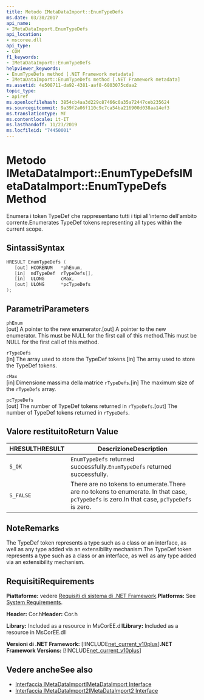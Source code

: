 ```yaml
---
title: Metodo IMetaDataImport::EnumTypeDefs
ms.date: 03/30/2017
api_name:
- IMetaDataImport.EnumTypeDefs
api_location:
- mscoree.dll
api_type:
- COM
f1_keywords:
- IMetaDataImport::EnumTypeDefs
helpviewer_keywords:
- EnumTypeDefs method [.NET Framework metadata]
- IMetaDataImport::EnumTypeDefs method [.NET Framework metadata]
ms.assetid: 4e508711-da92-4381-aaf8-6803075cdaa2
topic_type:
- apiref
ms.openlocfilehash: 3854cb4aa3d229c87466c0a35a72447ceb235624
ms.sourcegitcommit: 9a39f2a06f110c9c7ca54ba216900d038aa14ef3
ms.translationtype: MT
ms.contentlocale: it-IT
ms.lasthandoff: 11/23/2019
ms.locfileid: "74450001"
---
```

# <a name="imetadataimportenumtypedefs-method"></a><span data-ttu-id="823ef-102">Metodo IMetaDataImport::EnumTypeDefs</span><span class="sxs-lookup"><span data-stu-id="823ef-102">IMetaDataImport::EnumTypeDefs Method</span></span>
<span data-ttu-id="823ef-103">Enumera i token TypeDef che rappresentano tutti i tipi all'interno dell'ambito corrente.</span><span class="sxs-lookup"><span data-stu-id="823ef-103">Enumerates TypeDef tokens representing all types within the current scope.</span></span>  
  
## <a name="syntax"></a><span data-ttu-id="823ef-104">Sintassi</span><span class="sxs-lookup"><span data-stu-id="823ef-104">Syntax</span></span>  
  
```cpp  
HRESULT EnumTypeDefs (  
   [out] HCORENUM   *phEnum,   
   [in]  mdTypeDef  rTypeDefs[],  
   [in]  ULONG      cMax,   
   [out] ULONG      *pcTypeDefs  
);  
```  
  
## <a name="parameters"></a><span data-ttu-id="823ef-105">Parametri</span><span class="sxs-lookup"><span data-stu-id="823ef-105">Parameters</span></span>  
 `phEnum`  
 <span data-ttu-id="823ef-106">[out] A pointer to the new enumerator.</span><span class="sxs-lookup"><span data-stu-id="823ef-106">[out] A pointer to the new enumerator.</span></span> <span data-ttu-id="823ef-107">This must be NULL for the first call of this method.</span><span class="sxs-lookup"><span data-stu-id="823ef-107">This must be NULL for the first call of this method.</span></span>  
  
 `rTypeDefs`  
 <span data-ttu-id="823ef-108">[in] The array used to store the TypeDef tokens.</span><span class="sxs-lookup"><span data-stu-id="823ef-108">[in] The array used to store the TypeDef tokens.</span></span>  
  
 `cMax`  
 <span data-ttu-id="823ef-109">[in] Dimensione massima della matrice `rTypeDefs`.</span><span class="sxs-lookup"><span data-stu-id="823ef-109">[in] The maximum size of the `rTypeDefs` array.</span></span>  
  
 `pcTypeDefs`  
 <span data-ttu-id="823ef-110">[out] The number of TypeDef tokens returned in `rTypeDefs`.</span><span class="sxs-lookup"><span data-stu-id="823ef-110">[out] The number of TypeDef tokens returned in `rTypeDefs`.</span></span>  
  
## <a name="return-value"></a><span data-ttu-id="823ef-111">Valore restituito</span><span class="sxs-lookup"><span data-stu-id="823ef-111">Return Value</span></span>  
  
|<span data-ttu-id="823ef-112">HRESULT</span><span class="sxs-lookup"><span data-stu-id="823ef-112">HRESULT</span></span>|<span data-ttu-id="823ef-113">Descrizione</span><span class="sxs-lookup"><span data-stu-id="823ef-113">Description</span></span>|  
|-------------|-----------------|  
|`S_OK`|<span data-ttu-id="823ef-114">`EnumTypeDefs` returned successfully.</span><span class="sxs-lookup"><span data-stu-id="823ef-114">`EnumTypeDefs` returned successfully.</span></span>|  
|`S_FALSE`|<span data-ttu-id="823ef-115">There are no tokens to enumerate.</span><span class="sxs-lookup"><span data-stu-id="823ef-115">There are no tokens to enumerate.</span></span> <span data-ttu-id="823ef-116">In that case, `pcTypeDefs` is zero.</span><span class="sxs-lookup"><span data-stu-id="823ef-116">In that case, `pcTypeDefs` is zero.</span></span>|  
  
## <a name="remarks"></a><span data-ttu-id="823ef-117">Note</span><span class="sxs-lookup"><span data-stu-id="823ef-117">Remarks</span></span>  
 <span data-ttu-id="823ef-118">The TypeDef token represents a type such as a class or an interface, as well as any type added via an extensibility mechanism.</span><span class="sxs-lookup"><span data-stu-id="823ef-118">The TypeDef token represents a type such as a class or an interface, as well as any type added via an extensibility mechanism.</span></span>  
  
## <a name="requirements"></a><span data-ttu-id="823ef-119">Requisiti</span><span class="sxs-lookup"><span data-stu-id="823ef-119">Requirements</span></span>  
 <span data-ttu-id="823ef-120">**Piattaforme:** vedere [Requisiti di sistema di .NET Framework](../../../../docs/framework/get-started/system-requirements.md).</span><span class="sxs-lookup"><span data-stu-id="823ef-120">**Platforms:** See [System Requirements](../../../../docs/framework/get-started/system-requirements.md).</span></span>  
  
 <span data-ttu-id="823ef-121">**Header:** Cor.h</span><span class="sxs-lookup"><span data-stu-id="823ef-121">**Header:** Cor.h</span></span>  
  
 <span data-ttu-id="823ef-122">**Library:** Included as a resource in MsCorEE.dll</span><span class="sxs-lookup"><span data-stu-id="823ef-122">**Library:** Included as a resource in MsCorEE.dll</span></span>  
  
 <span data-ttu-id="823ef-123">**Versioni di .NET Framework:** [!INCLUDE[net_current_v10plus](../../../../includes/net-current-v10plus-md.md)]</span><span class="sxs-lookup"><span data-stu-id="823ef-123">**.NET Framework Versions:** [!INCLUDE[net_current_v10plus](../../../../includes/net-current-v10plus-md.md)]</span></span>  
  
## <a name="see-also"></a><span data-ttu-id="823ef-124">Vedere anche</span><span class="sxs-lookup"><span data-stu-id="823ef-124">See also</span></span>

- [<span data-ttu-id="823ef-125">Interfaccia IMetaDataImport</span><span class="sxs-lookup"><span data-stu-id="823ef-125">IMetaDataImport Interface</span></span>](../../../../docs/framework/unmanaged-api/metadata/imetadataimport-interface.md)
- [<span data-ttu-id="823ef-126">Interfaccia IMetaDataImport2</span><span class="sxs-lookup"><span data-stu-id="823ef-126">IMetaDataImport2 Interface</span></span>](../../../../docs/framework/unmanaged-api/metadata/imetadataimport2-interface.md)
